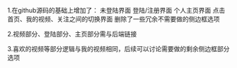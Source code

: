 1.在github源码的基础上增加了：
  未登陆界面
  登陆/注册界面
  个人主页界面
  点击首页、我的视频、关注之间的切换界面
  删除了一些冗余不需要做的侧边框选项

2.视频部分、登陆部分、主页部分需与后端链接

3.喜欢的视频等部分逻辑与我的视频相同，后续可以讨论需要做的剩余侧边框部分选项
